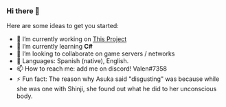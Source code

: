 ### Hi there 👋

Here are some ideas to get you started:

- 🔭 I’m currently working on [This Project](https://github.com/ElMoha943/AyED_TP1_Custom)
- 🌱 I’m currently learning **C#**
- 👯 I’m looking to collaborate on game servers / networks
- 💬 Languages: Spanish (native), English. 
- 📫 How to reach me: add me on discord! Valen#7358
- ⚡ Fun fact: The reason why Asuka said "disgusting" was because while she was one with Shinji, she found out what he did to her unconscious body.


